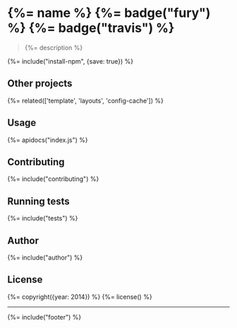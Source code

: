 # {%= name %} {%= badge("fury") %} {%= badge("travis") %}

> {%= description %}

{%= include("install-npm", {save: true}) %}

## Other projects
{%= related(['template', 'layouts', 'config-cache']) %}

## Usage
{%= apidocs("index.js") %}

## Contributing
{%= include("contributing") %}

## Running tests
{%= include("tests") %}

## Author
{%= include("author") %}

## License
{%= copyright({year: 2014}) %}
{%= license() %}

***

{%= include("footer") %}
